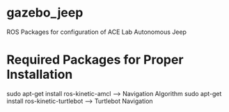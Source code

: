# gazebo_jeep
ROS Packages for configuration of ACE Lab Autonomous Jeep

# Required Packages for Proper Installation
sudo apt-get install ros-kinetic-amcl  --> Navigation Algorithm
sudo apt-get install ros-kinetic-turtlebot --> Turtlebot Navigation
